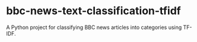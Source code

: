 # bbc-news-text-classification-tfidf
A Python project for classifying BBC news articles into categories using TF-IDF.
